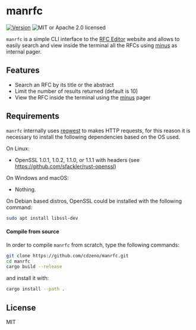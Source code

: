 # manrfc

[![Version](https://img.shields.io/badge/rustc-1.50+-ab6000.svg)](https://blog.rust-lang.org/2021/02/11/Rust-1.50.0.html)
![MIT or Apache 2.0 licensed](https://img.shields.io/badge/license-MIT-blue)

`manrfc` is a simple CLI interface to the [RFC Editor](https://www.rfc-editor.org/) website and allows to easily
search and view inside the terminal all the RFCs using [minus](https://crates.io/crates/minus) as internal pager.

## Features

- Search an RFC by its title or the abstract
- Limit the number of results returned (default is 10)
- View the RFC inside the terminal using the [minus](https://crates.io/crates/minus) pager

## Requirements
`manrfc` internally uses [reqwest](https://github.com/seanmonstar/reqwest) to makes HTTP requests, for this reason it is
necessary to install the following dependencies based on the OS used.

On Linux:

- OpenSSL 1.0.1, 1.0.2, 1.1.0, or 1.1.1 with headers (see https://github.com/sfackler/rust-openssl)

On Windows and macOS:

- Nothing.

On Debian based distros, OpenSSL could be installed with the following command:
```sh
sudo apt install libssl-dev
```

#### Compile from source
In order to compile `manrfc` from scratch, type the following commands:

```sh
git clone https://github.com/cdzeno/manrfc.git
cd manrfc
cargo build --release
```
and install it with:
```sh
cargo install --path .
```

## License

MIT
